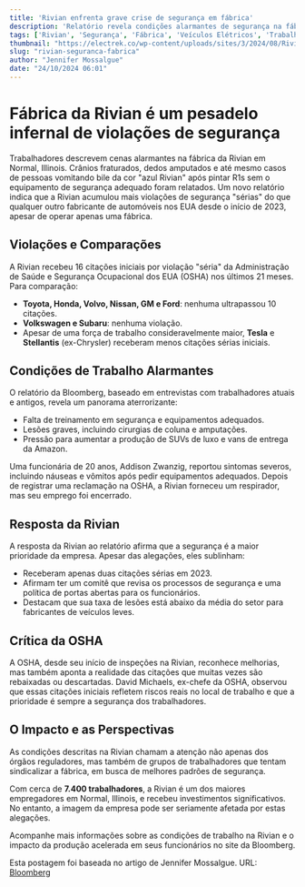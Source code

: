 ```yaml
---
title: 'Rivian enfrenta grave crise de segurança em fábrica'
description: 'Relatório revela condições alarmantes de segurança na fábrica da Rivian, destacando violações e desafios enfrentados pelos trabalhadores.'
tags: ['Rivian', 'Segurança', 'Fábrica', 'Veículos Elétricos', 'Trabalho']
thumbnail: "https://electrek.co/wp-content/uploads/sites/3/2024/08/Rivian-EDV-production-2.jpeg?quality=82&strip=all&w=1400"
slug: "rivian-seguranca-fabrica"
author: "Jennifer Mossalgue"
date: "24/10/2024 06:01"
---
```


# Fábrica da Rivian é um pesadelo infernal de violações de segurança

Trabalhadores descrevem cenas alarmantes na fábrica da Rivian em Normal, Illinois. Crânios fraturados, dedos amputados e até mesmo casos de pessoas vomitando bile da cor "azul Rivian" após pintar R1s sem o equipamento de segurança adequado foram relatados. Um novo relatório indica que a Rivian acumulou mais violações de segurança "sérias" do que qualquer outro fabricante de automóveis nos EUA desde o início de 2023, apesar de operar apenas uma fábrica.

## Violações e Comparações

A Rivian recebeu 16 citações iniciais por violação "séria" da Administração de Saúde e Segurança Ocupacional dos EUA (OSHA) nos últimos 21 meses. Para comparação:
- **Toyota, Honda, Volvo, Nissan, GM e Ford**: nenhuma ultrapassou 10 citações.
- **Volkswagen e Subaru**: nenhuma violação.
- Apesar de uma força de trabalho consideravelmente maior, **Tesla** e **Stellantis** (ex-Chrysler) receberam menos citações sérias iniciais.

## Condições de Trabalho Alarmantes

O relatório da Bloomberg, baseado em entrevistas com trabalhadores atuais e antigos, revela um panorama aterrorizante:
- Falta de treinamento em segurança e equipamentos adequados.
- Lesões graves, incluindo cirurgias de coluna e amputações.
- Pressão para aumentar a produção de SUVs de luxo e vans de entrega da Amazon.

Uma funcionária de 20 anos, Addison Zwanzig, reportou sintomas severos, incluindo náuseas e vômitos após pedir equipamentos adequados. Depois de registrar uma reclamação na OSHA, a Rivian forneceu um respirador, mas seu emprego foi encerrado.

## Resposta da Rivian

A resposta da Rivian ao relatório afirma que a segurança é a maior prioridade da empresa. Apesar das alegações, eles sublinham:
- Receberam apenas duas citações sérias em 2023.
- Afirmam ter um comitê que revisa os processos de segurança e uma política de portas abertas para os funcionários.
- Destacam que sua taxa de lesões está abaixo da média do setor para fabricantes de veículos leves.

## Crítica da OSHA

A OSHA, desde seu início de inspeções na Rivian, reconhece melhorias, mas também aponta a realidade das citações que muitas vezes são rebaixadas ou descartadas. David Michaels, ex-chefe da OSHA, observou que essas citações iniciais refletem riscos reais no local de trabalho e que a prioridade é sempre a segurança dos trabalhadores.

## O Impacto e as Perspectivas

As condições descritas na Rivian chamam a atenção não apenas dos órgãos reguladores, mas também de grupos de trabalhadores que tentam sindicalizar a fábrica, em busca de melhores padrões de segurança.

Com cerca de **7.400 trabalhadores**, a Rivian é um dos maiores empregadores em Normal, Illinois, e recebeu investimentos significativos. No entanto, a imagem da empresa pode ser seriamente afetada por estas alegações.

Acompanhe mais informações sobre as condições de trabalho na Rivian e o impacto da produção acelerada em seus funcionários no site da Bloomberg.

Esta postagem foi baseada no artigo de Jennifer Mossalgue. URL: [Bloomberg](https://electrek.co/2024/10/23/rivian-plant-is-a-hellish-nightmare-of-safety-violations-report/)